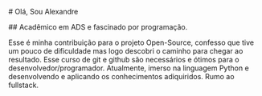 \# Olá, Sou Alexandre

\## Acadêmico em ADS e fascinado por programação.



Esse é minha contribuição para o projeto Open-Source, confesso que tive um pouco de dificuldade mas logo descobri o caminho para chegar ao resultado. Esse curso de git e github são necessários e ótimos para o desenvolvedor/programador. Atualmente, imerso na linguagem Python e desenvolvendo e aplicando os conhecimentos adiquiridos. Rumo ao fullstack.

